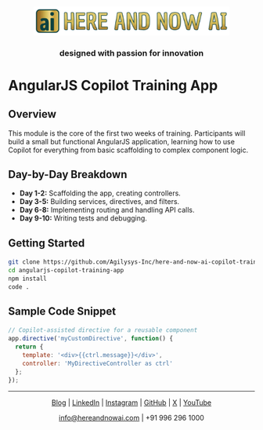 <div align="center">
  <a href="https://hereandnowai.com/">
    <img src="https://raw.githubusercontent.com/hereandnowai/images/main/logos/logo-of-here-and-now-ai.png" alt="HERE AND NOW AI" width="400"/>
  </a>
  <br>
  <h3>designed with passion for innovation</h3>
</div>

# AngularJS Copilot Training App

## Overview

This module is the core of the first two weeks of training. Participants will build a small but functional AngularJS application, learning how to use Copilot for everything from basic scaffolding to complex component logic.

## Day-by-Day Breakdown

*   **Day 1-2:** Scaffolding the app, creating controllers.
*   **Day 3-5:** Building services, directives, and filters.
*   **Day 6-8:** Implementing routing and handling API calls.
*   **Day 9-10:** Writing tests and debugging.

## Getting Started

```bash
git clone https://github.com/Agilysys-Inc/here-and-now-ai-copilot-training.git
cd angularjs-copilot-training-app
npm install
code .
```

## Sample Code Snippet

```javascript
// Copilot-assisted directive for a reusable component
app.directive('myCustomDirective', function() {
  return {
    template: '<div>{{ctrl.message}}</div>',
    controller: 'MyDirectiveController as ctrl'
  };
});
```

---

<div align="center">
  <p>
    <a href="https://hereandnowai.com/blog">Blog</a> |
    <a href="https://www.linkedin.com/company/hereandnowai/">LinkedIn</a> |
    <a href="https://instagram.com/hereandnow_ai">Instagram</a> |
    <a href="https://github.com/hereandnowai">GitHub</a> |
    <a href="https://x.com/hereandnow_ai">X</a> |
    <a href="https://youtube.com/@hereandnow_ai">YouTube</a>
  </p>
  <p>
    <a href="mailto:info@hereandnowai.com">info@hereandnowai.com</a> | +91 996 296 1000
  </p>
</div>